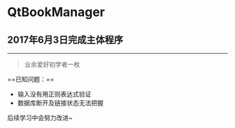 # QtBookManager
## 2017年6月3日完成主体程序

---
> 业余爱好初学者一枚

==已知问题：==
- 输入没有用正则表达式验证
- 数据库断开及链接状态无法把握

后续学习中会努力改进~